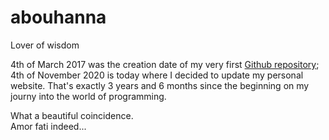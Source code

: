 # abouhanna
Lover of wisdom

4th of March 2017 was the creation date of my very first [Github repository](https://github.com/kevinabouhanna/hello-world);\
4th of November 2020 is today where I decided to update my personal website.
That's exactly 3 years and 6 months since the beginning on my journy into the world of programming.

What a beautiful coincidence.
<br/>
Amor fati indeed...
